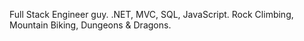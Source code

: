 Full Stack Engineer guy.
.NET, MVC, SQL, JavaScript.
Rock Climbing, Mountain Biking, Dungeons & Dragons.
